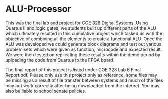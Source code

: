 # ALU-Processor

This was the final lab and project for COE 328 Digital Systems. Using Quartus II and logic gates, we students built up different parts of the ALU which ultimately resulted in this cumulative project which tasked us with the objective of 
combining all the elements to create a functional ALU. Once the ALU was developed we could generate block diagrams and test out various problem sets which were given as function, microcode and expected result. We were then tested on
replicating these results within the demo period by uploading the code from Quartus to the FPGA board.

The final report of this project is listed under COE 328 Lab 6 Final Report.pdf. 
Please only use this project only as reference, some files may be missing as a result of file transfer between systems and
much of the files may not work correctly after being downloaded from the internet. You may also be liable to school senate policies.
